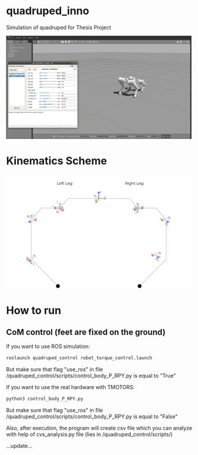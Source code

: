 # quadruped_inno
Simulation of quadruped for Thesis Project


<!-- ![Quadruped](quadruped_robot/config/quadruped.png = 250x) -->
<img src="quadruped_robot/config/InnoDog.png" alt="Quadruped" width="500"/>

# Kinematics Scheme

<img src="quadruped_robot/config/kinematics.svg" alt="Quadruped" width="500"/>


# How to run

## CoM control (feet are fixed on the ground)
If you want to use ROS simulation:

```bash
roslaunch quadruped_control robot_torque_control.launch
```
But make sure that flag "use_ros" in file /quadruped_control/scripts/control_body_P_RPY.py is equal to "True"


If you want to use the real hardware with TMOTORS:

```bash
python3 control_body_P_RPY.py
```
But make sure that flag "use_ros" in file /quadruped_control/scripts/control_body_P_RPY.py is equal to "False"


Also, after execution, the program will create csv file which you can analyze with help of cvs_analysis.py file (lies in /quadruped_control/scripts/)

...update...